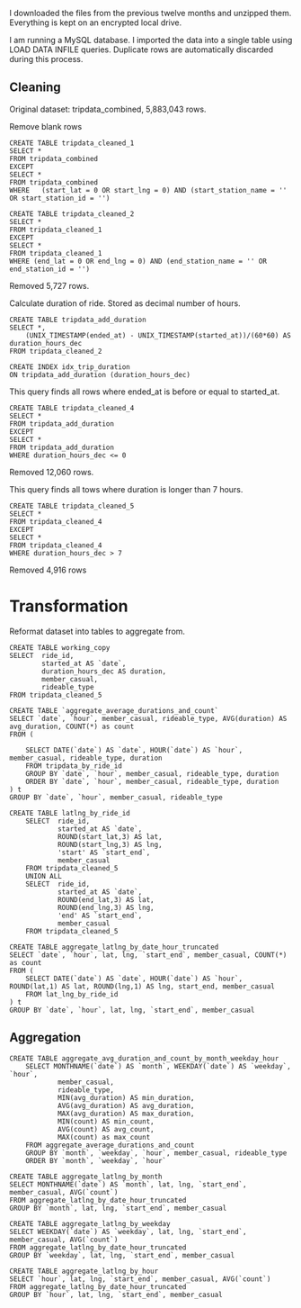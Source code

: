 
I downloaded the files from the previous twelve months and unzipped them. Everything is kept on an encrypted local drive. 

I am running a MySQL database. I imported the data into a single table using LOAD DATA INFILE queries. Duplicate rows are automatically discarded during this process. 

## Cleaning

Original dataset: tripdata_combined, 5,883,043 rows. 

Remove blank rows

```
CREATE TABLE tripdata_cleaned_1 
SELECT *
FROM tripdata_combined
EXCEPT
SELECT *
FROM tripdata_combined
WHERE 	(start_lat = 0 OR start_lng = 0) AND (start_station_name = '' OR start_station_id = '')

CREATE TABLE tripdata_cleaned_2 
SELECT *
FROM tripdata_cleaned_1
EXCEPT
SELECT *
FROM tripdata_cleaned_1
WHERE (end_lat = 0 OR end_lng = 0) AND (end_station_name = '' OR end_station_id = '')
```

Removed 5,727 rows. 

Calculate duration of ride. Stored as decimal number of hours.

```
CREATE TABLE tripdata_add_duration
SELECT *,
	(UNIX_TIMESTAMP(ended_at) - UNIX_TIMESTAMP(started_at))/(60*60) AS duration_hours_dec
FROM tripdata_cleaned_2

CREATE INDEX idx_trip_duration
ON tripdata_add_duration (duration_hours_dec)
```

This query finds all rows where ended_at is before or equal to started_at.

```
CREATE TABLE tripdata_cleaned_4
SELECT *
FROM tripdata_add_duration
EXCEPT
SELECT *
FROM tripdata_add_duration
WHERE duration_hours_dec <= 0
```

Removed 12,060 rows.

This query finds all tows where duration is longer than 7 hours.

```
CREATE TABLE tripdata_cleaned_5
SELECT *
FROM tripdata_cleaned_4
EXCEPT
SELECT *
FROM tripdata_cleaned_4
WHERE duration_hours_dec > 7
```

Removed 4,916 rows

# Transformation

Reformat dataset into tables to aggregate from.

```
CREATE TABLE working_copy
SELECT 	ride_id,
		started_at AS `date`,
		duration_hours_dec AS duration,
		member_casual,
		rideable_type
FROM tripdata_cleaned_5

CREATE TABLE `aggregate_average_durations_and_count`
SELECT `date`, `hour`, member_casual, rideable_type, AVG(duration) AS avg_duration, COUNT(*) as count
FROM (

	SELECT DATE(`date`) AS `date`, HOUR(`date`) AS `hour`, member_casual, rideable_type, duration
	FROM tripdata_by_ride_id 
	GROUP BY `date`, `hour`, member_casual, rideable_type, duration
	ORDER BY `date`, `hour`, member_casual, rideable_type, duration		
) t
GROUP BY `date`, `hour`, member_casual, rideable_type

CREATE TABLE latlng_by_ride_id
	SELECT 	ride_id, 
			started_at AS `date`,
			ROUND(start_lat,3) AS lat,
			ROUND(start_lng,3) AS lng,
			'start' AS `start_end`,
			member_casual
	FROM tripdata_cleaned_5
	UNION ALL
	SELECT 	ride_id,
			started_at AS `date`,
			ROUND(end_lat,3) AS lat,
			ROUND(end_lng,3) AS lng,
			'end' AS `start_end`,
			member_casual
	FROM tripdata_cleaned_5

CREATE TABLE aggregate_latlng_by_date_hour_truncated
SELECT `date`, `hour`, lat, lng, `start_end`, member_casual, COUNT(*) as count
FROM (
	SELECT DATE(`date`) AS `date`, HOUR(`date`) AS `hour`, ROUND(lat,1) AS lat, ROUND(lng,1) AS lng, start_end, member_casual
	FROM lat_lng_by_ride_id
) t
GROUP BY `date`, `hour`, lat, lng, `start_end`, member_casual
```

## Aggregation

```   
CREATE TABLE aggregate_avg_duration_and_count_by_month_weekday_hour
    SELECT MONTHNAME(`date`) AS `month`, WEEKDAY(`date`) AS `weekday`, `hour`, 
    		member_casual, 
			rideable_type, 			
			MIN(avg_duration) AS min_duration, 
			AVG(avg_duration) AS avg_duration, 
			MAX(avg_duration) AS max_duration,			
			MIN(count) AS min_count, 
			AVG(count) AS avg_count, 
			MAX(count) as max_count	
	FROM aggregate_average_durations_and_count
	GROUP BY `month`, `weekday`, `hour`, member_casual, rideable_type
    ORDER BY `month`, `weekday`, `hour`

CREATE TABLE aggregate_latlng_by_month
SELECT MONTHNAME(`date`) AS `month`, lat, lng, `start_end`, member_casual, AVG(`count`) 
FROM aggregate_latlng_by_date_hour_truncated
GROUP BY `month`, lat, lng, `start_end`, member_casual

CREATE TABLE aggregate_latlng_by_weekday
SELECT WEEKDAY(`date`) AS `weekday`, lat, lng, `start_end`, member_casual, AVG(`count`) 
FROM aggregate_latlng_by_date_hour_truncated
GROUP BY `weekday`, lat, lng, `start_end`, member_casual

CREATE TABLE aggregate_latlng_by_hour
SELECT `hour`, lat, lng, `start_end`, member_casual, AVG(`count`) 
FROM aggregate_latlng_by_date_hour_truncated
GROUP BY `hour`, lat, lng, `start_end`, member_casual
```
